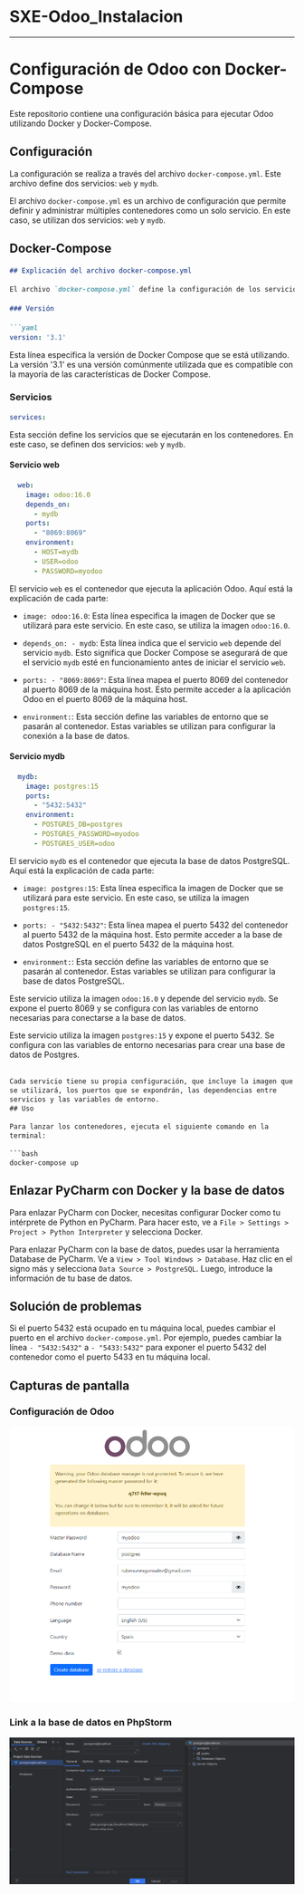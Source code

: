 # SXE-Odoo_Instalacion

---
# Configuración de Odoo con Docker-Compose

Este repositorio contiene una configuración básica para ejecutar Odoo utilizando Docker y Docker-Compose.

## Configuración

La configuración se realiza a través del archivo `docker-compose.yml`. Este archivo define dos servicios: `web` y `mydb`.

El archivo `docker-compose.yml` es un archivo de configuración que permite definir y administrar múltiples contenedores como un solo servicio. En este caso, se utilizan dos servicios: `web` y `mydb`.

## Docker-Compose

```markdown
## Explicación del archivo docker-compose.yml

El archivo `docker-compose.yml` define la configuración de los servicios que se ejecutarán en los contenedores. Aquí está la explicación de cada sección:

### Versión

```yaml
version: '3.1'
```

Esta línea especifica la versión de Docker Compose que se está utilizando. La versión '3.1' es una versión comúnmente utilizada que es compatible con la mayoría de las características de Docker Compose.

### Servicios

```yaml
services:
```

Esta sección define los servicios que se ejecutarán en los contenedores. En este caso, se definen dos servicios: `web` y `mydb`.

#### Servicio web

```yaml
  web:
    image: odoo:16.0
    depends_on:
      - mydb
    ports:
      - "8069:8069"
    environment:
      - HOST=mydb
      - USER=odoo
      - PASSWORD=myodoo
```

El servicio `web` es el contenedor que ejecuta la aplicación Odoo. Aquí está la explicación de cada parte:

- `image: odoo:16.0`: Esta línea especifica la imagen de Docker que se utilizará para este servicio. En este caso, se utiliza la imagen `odoo:16.0`.

- `depends_on: - mydb`: Esta línea indica que el servicio `web` depende del servicio `mydb`. Esto significa que Docker Compose se asegurará de que el servicio `mydb` esté en funcionamiento antes de iniciar el servicio `web`.

- `ports: - "8069:8069"`: Esta línea mapea el puerto 8069 del contenedor al puerto 8069 de la máquina host. Esto permite acceder a la aplicación Odoo en el puerto 8069 de la máquina host.

- `environment:`: Esta sección define las variables de entorno que se pasarán al contenedor. Estas variables se utilizan para configurar la conexión a la base de datos.


#### Servicio mydb

```yaml
  mydb:
    image: postgres:15
    ports:
      - "5432:5432"
    environment:
      - POSTGRES_DB=postgres
      - POSTGRES_PASSWORD=myodoo
      - POSTGRES_USER=odoo
```

El servicio `mydb` es el contenedor que ejecuta la base de datos PostgreSQL. Aquí está la explicación de cada parte:

- `image: postgres:15`: Esta línea especifica la imagen de Docker que se utilizará para este servicio. En este caso, se utiliza la imagen `postgres:15`.

- `ports: - "5432:5432"`: Esta línea mapea el puerto 5432 del contenedor al puerto 5432 de la máquina host. Esto permite acceder a la base de datos PostgreSQL en el puerto 5432 de la máquina host.

- `environment:`: Esta sección define las variables de entorno que se pasarán al contenedor. Estas variables se utilizan para configurar la base de datos PostgreSQL.

Este servicio utiliza la imagen `odoo:16.0` y depende del servicio `mydb`. Se expone el puerto 8069 y se configura con las variables de entorno necesarias para conectarse a la base de datos.


Este servicio utiliza la imagen `postgres:15` y expone el puerto 5432. Se configura con las variables de entorno necesarias para crear una base de datos de Postgres.
```

Cada servicio tiene su propia configuración, que incluye la imagen que se utilizará, los puertos que se expondrán, las dependencias entre servicios y las variables de entorno.
## Uso

Para lanzar los contenedores, ejecuta el siguiente comando en la terminal:

```bash
docker-compose up
```

## Enlazar PyCharm con Docker y la base de datos

Para enlazar PyCharm con Docker, necesitas configurar Docker como tu intérprete de Python en PyCharm. Para hacer esto, ve a `File > Settings > Project > Python Interpreter` y selecciona Docker.

Para enlazar PyCharm con la base de datos, puedes usar la herramienta Database de PyCharm. Ve a `View > Tool Windows > Database`. Haz clic en el signo más y selecciona `Data Source > PostgreSQL`. Luego, introduce la información de tu base de datos.

## Solución de problemas

Si el puerto 5432 está ocupado en tu máquina local, puedes cambiar el puerto en el archivo `docker-compose.yml`. Por ejemplo, puedes cambiar la línea `- "5432:5432"` a `- "5433:5432"` para exponer el puerto 5432 del contenedor como el puerto 5433 en tu máquina local.

## Capturas de pantalla

### Configuración de Odoo

![Captura de pantalla de la aplicación](https://github.com/RubenDanielCastelao/SXE-Odoo_Instalacion/blob/master/images/odoo-ejemplo.png)

### Link a la base de datos en PhpStorm

![Captura de pantalla de la base de datos](https://github.com/RubenDanielCastelao/SXE-Odoo_Instalacion/blob/master/images/odoo-db.png)
